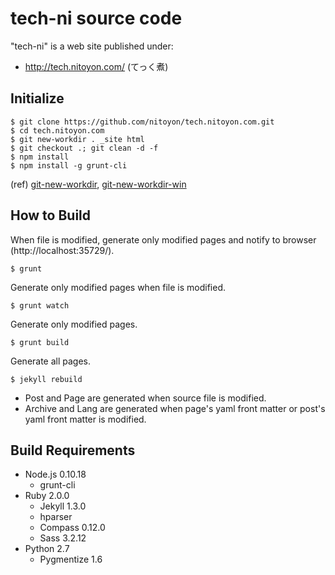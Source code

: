 tech-ni source code
===================

"tech-ni" is a web site published under:

  - http://tech.nitoyon.com/ (てっく煮)


Initialize
----------

    $ git clone https://github.com/nitoyon/tech.nitoyon.com.git
    $ cd tech.nitoyon.com
    $ git new-workdir . _site html
    $ git checkout .; git clean -d -f
    $ npm install
    $ npm install -g grunt-cli

(ref) [git-new-workdir](https://github.com/git/git/blob/master/contrib/workdir/git-new-workdir), [git-new-workdir-win](https://github.com/dansmith65/git/blob/master/contrib/workdir/git-new-workdir-win)


How to Build
------------

When file is modified, generate only modified pages and notify to browser (http://localhost:35729/).

    $ grunt

Generate only modified pages when file is modified.

    $ grunt watch

Generate only modified pages.

    $ grunt build

Generate all pages.

    $ jekyll rebuild

* Post and Page are generated when source file is modified.
* Archive and Lang are generated when page's yaml front matter or post's yaml front matter is modified.


Build Requirements
------------------

* Node.js 0.10.18
  * grunt-cli
* Ruby 2.0.0
  * Jekyll 1.3.0
  * hparser
  * Compass 0.12.0
  * Sass 3.2.12
* Python 2.7
  * Pygmentize 1.6

